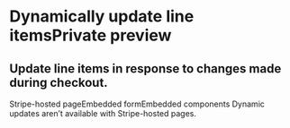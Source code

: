 # Dynamically update line itemsPrivate preview

## Update line items in response to changes made during checkout.

Stripe-hosted pageEmbedded formEmbedded components
Dynamic updates aren’t available with Stripe-hosted pages.